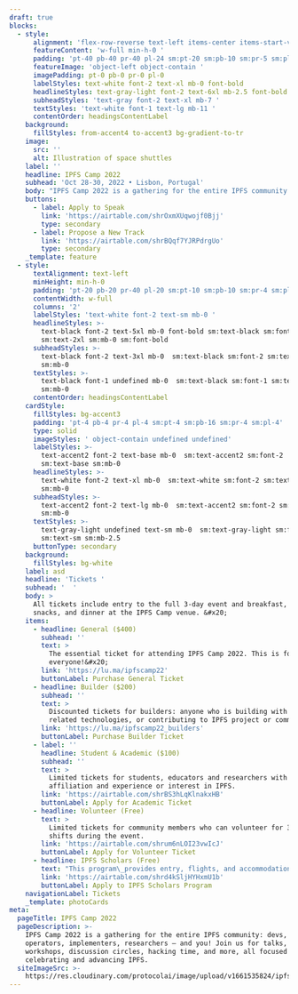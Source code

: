 ```yaml
---
draft: true
blocks:
  - style:
      alignment: 'flex-row-reverse text-left items-center items-start-vertical sm:flex-col'
      featureContent: 'w-full min-h-0 '
      padding: 'pt-40 pb-40 pr-40 pl-24 sm:pt-20 sm:pb-10 sm:pr-5 sm:pl-5'
      featureImage: 'object-left object-contain '
      imagePadding: pt-0 pb-0 pr-0 pl-0
      labelStyles: text-white font-2 text-xl mb-0 font-bold
      headlineStyles: text-gray-light font-2 text-6xl mb-2.5 font-bold
      subheadStyles: 'text-gray font-2 text-xl mb-7 '
      textStyles: 'text-white font-1 text-lg mb-11 '
      contentOrder: headingsContentLabel
    background:
      fillStyles: from-accent4 to-accent3 bg-gradient-to-tr
    image:
      src: ''
      alt: Illustration of space shuttles
    label: ''
    headline: IPFS Camp 2022
    subhead: 'Oct 28-30, 2022 • Lisbon, Portugal'
    body: "IPFS Camp 2022 is a gathering for the entire IPFS community: devs, operators, implementers, researchers – and you!\nJoin us for talks, workshops, discussion circles, hacking time, and more, all focused on celebrating and advancing IPFS.\n\n**Location:** [Convento do Beato, Lisbon, Portugal](https://goo.gl/maps/Ke34ikHMHuSeqioS6)\n\nTracks include:&#x20;\n\nContent Routing · Creatives & Artists & IPFS · Growing with IPFS · IPFS Implementers · IPFS Operators ·\_ IPFS User & Dev Tools for Fun & Awesome · IPFS Users Showcase · Learning IPFS · libp2p Builders · libp2p & IPFS Privacy · Measurement & Performance · New Problems in Decentralized Network Research · & more!\n"
    buttons:
      - label: Apply to Speak
        link: 'https://airtable.com/shrOxmXUqwojf0Bjj'
        type: secondary
      - label: Propose a New Track
        link: 'https://airtable.com/shrBQqf7YJRPdrgUo'
        type: secondary
    _template: feature
  - style:
      textAlignment: text-left
      minHeight: min-h-0
      padding: 'pt-20 pb-20 pr-40 pl-20 sm:pt-10 sm:pb-10 sm:pr-4 sm:pl-4'
      contentWidth: w-full
      columns: '2'
      labelStyles: 'text-white font-2 text-sm mb-0 '
      headlineStyles: >-
        text-black font-2 text-5xl mb-0 font-bold sm:text-black sm:font-2
        sm:text-2xl sm:mb-0 sm:font-bold
      subheadStyles: >-
        text-black font-2 text-3xl mb-0  sm:text-black sm:font-2 sm:text-lg
        sm:mb-0 
      textStyles: >-
        text-black font-1 undefined mb-0  sm:text-black sm:font-1 sm:text-xs
        sm:mb-0 
      contentOrder: headingsContentLabel
    cardStyle:
      fillStyles: bg-accent3
      padding: 'pt-4 pb-4 pr-4 pl-4 sm:pt-4 sm:pb-16 sm:pr-4 sm:pl-4'
      type: solid
      imageStyles: ' object-contain undefined undefined'
      labelStyles: >-
        text-accent2 font-2 text-base mb-0  sm:text-accent2 sm:font-2
        sm:text-base sm:mb-0 
      headlineStyles: >-
        text-white font-2 text-xl mb-0  sm:text-white sm:font-2 sm:text-xl
        sm:mb-0 
      subheadStyles: >-
        text-accent2 font-2 text-lg mb-0  sm:text-accent2 sm:font-2 sm:text-lg
        sm:mb-0 
      textStyles: >-
        text-gray-light undefined text-sm mb-0  sm:text-gray-light sm:font-1
        sm:text-sm sm:mb-2.5 
      buttonType: secondary
    background:
      fillStyles: bg-white
    label: asd
    headline: 'Tickets '
    subhead: '  '
    body: >
      All tickets include entry to the full 3-day event and breakfast, lunch,
      snacks, and dinner at the IPFS Camp venue. &#x20;
    items:
      - headline: General ($400)
        subhead: ''
        text: >
          The essential ticket for attending IPFS Camp 2022. This is for
          everyone!&#x20;
        link: 'https://lu.ma/ipfscamp22'
        buttonLabel: Purchase General Ticket
      - headline: Builder ($200)
        subhead: ''
        text: >
          Discounted tickets for builders: anyone who is building with IPFS or
          related technologies, or contributing to IPFS project or community.
        link: 'https://lu.ma/ipfscamp22_builders'
        buttonLabel: Purchase Builder Ticket
      - label: ''
        headline: Student & Academic ($100)
        subhead: ''
        text: >
          Limited tickets for students, educators and researchers with academic
          affiliation and experience or interest in IPFS.
        link: 'https://airtable.com/shrBS3hLqKlnakxHB'
        buttonLabel: Apply for Academic Ticket
      - headline: Volunteer (Free)
        text: >
          Limited tickets for community members who can volunteer for 3 x 2 hour
          shifts during the event.
        link: 'https://airtable.com/shrum6nLOI23vwIcJ'
        buttonLabel: Apply for Volunteer Ticket
      - headline: IPFS Scholars (Free)
        text: "This program\_provides entry, flights, and accommodation\_for individuals from underrepresented communities, unique circumstances, or developing areas to connect with and contribute to the IPFS ecosystem.\n"
        link: 'https://airtable.com/shrd4kSljHYHxmU1b'
        buttonLabel: Apply to IPFS Scholars Program
    navigationLabel: Tickets
    _template: photoCards
meta:
  pageTitle: IPFS Camp 2022
  pageDescription: >-
    IPFS Camp 2022 is a gathering for the entire IPFS community: devs,
    operators, implementers, researchers – and you! Join us for talks,
    workshops, discussion circles, hacking time, and more, all focused on
    celebrating and advancing IPFS.
  siteImageSrc: >-
    https://res.cloudinary.com/protocolai/image/upload/v1661535824/ipfs-camp-og_dgigow.jpg
---
```


